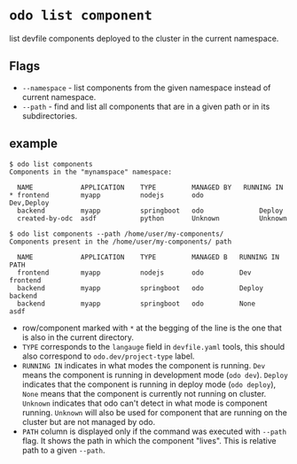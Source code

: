 
# `odo list component`
list devfile components deployed to the cluster in the current namespace.


## Flags
- `--namespace` - list components from the given namespace instead of current namespace.
- `--path` - find and list all components that are in a given path or in its subdirectories.

## example
```
$ odo list components
Components in the "mynamspace" namespace:

  NAME            APPLICATION    TYPE         MANAGED BY   RUNNING IN
* frontend        myapp          nodejs       odo              Dev,Deploy
  backend         myapp          springboot   odo              Deploy
  created-by-odc  asdf           python       Unknown          Unknown
```

```
$ odo list components --path /home/user/my-components/
Components present in the /home/user/my-components/ path

  NAME            APPLICATION    TYPE         MANAGED B   RUNNING IN  PATH
  frontend        myapp          nodejs       odo         Dev         frontend
  backend         myapp          springboot   odo         Deploy      backend
  backend         myapp          springboot   odo         None        asdf

```

- row/component marked with `*` at the begging of the line is the one that is also in the current directory.
- `TYPE` corresponds to the `langauge` field in `devfile.yaml` tools, this should also correspond to `odo.dev/project-type` label.
- `RUNNING IN` indicates in what modes the component is running. `Dev` means the component is running in development mode (`odo dev`). `Deploy` indicates that the component is running in deploy mode (`odo deploy`), `None` means that the component is currently not running on cluster. `Unknown` indicates that odo can't detect in what mode is component running. `Unknown` will also be used for component that are running on the cluster but are not managed by odo.
- `PATH` column is displayed only if the command was executed with `--path` flag. It shows the path in which the component "lives". This is relative path to a given `--path`.

